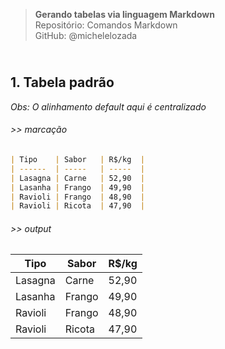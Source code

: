 > **Gerando tabelas via linguagem Markdown**      
> Repositório: Comandos Markdown  
> GitHub: @michelelozada
&nbsp;
     
&nbsp;     
**1. Tabela padrão**  
---
*Obs: O alinhamento default aqui é centralizado*  

###### >> marcação 
```markdown
| Tipo    | Sabor   | R$/kg  |
| ------  | -----   | -----  |
| Lasagna | Carne   | 52,90  |
| Lasanha | Frango  | 49,90  |
| Ravioli | Frango  | 48,90  |
| Ravioli | Ricota  | 47,90  |
```
###### >> output 
| Tipo    | Sabor   | R$/kg  |
| ------  | -----   | -----  |
| Lasagna | Carne   | 52,90  |
| Lasanha | Frango  | 49,90  |
| Ravioli | Frango  | 48,90  |
| Ravioli | Ricota  | 47,90  |